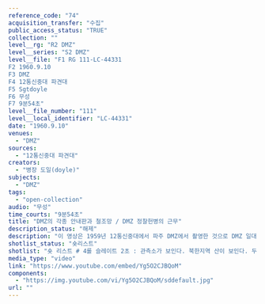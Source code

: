```yaml
---
reference_code: "74"
acquisition_transfer: "수집"
public_access_status: "TRUE"
collection: ""
level__rg: "R2 DMZ"
level__series: "S2 DMZ"
level__file: "F1 RG 111-LC-44331
F2 1960.9.10
F3 DMZ
F4 12통신중대 파견대
F5 Sgtdoyle
F6 무성 
F7 9분54초"
level__file_number: "111"
level__local_identifier: "LC-44331"
date: "1960.9.10"
venues: 
  - "DMZ"
sources: 
  - "12통신중대 파견대"
creators: 
  - "병장 도일(doyle)"
subjects: 
  - "DMZ"
tags: 
  - "open-collection"
audio: "무성"
time_courts: "9분54초"
title: "DMZ의 각종 안내판과 철조망 / DMZ 정찰헌병의 근무"
description_status: "해제"
description: "이 영상은 1959년 12통신중대에서 파주 DMZ에서 촬영한 것으로 DMZ 일대 표지판과 각종 경고판 등을 담고 있다. 영상에 나오는 DMZ, MDL, 각종 경고 표지판 등은 전시에 적극 활용할 수 있다. "
shotlist_status: "숏리스트"
shotlist: "숏 리스트 # 4롤 슬레이트 2초 : 관측소가 보인다. 북한지역 산이 보인다. 두 명의 군인이 망원경으로 북한지역 을 관측하고 있다.  # 1롤 슬레이트 1분20초 : 1960년 9월 6일. “비무장지대 남쪽 한계선 출입금지”라는 영어, 한국어, 중 국어 표지판이 보인다. 순찰 지프차가 DMZ의 남방한계선 내에서 진흙 길을 넘어 순찰한다. # 1롤 슬레이트 2분30초 : 정지 표지판과 차단막 앞에 지프차가 선다. 철조망이 DMZ의 남쪽 경계에 따라 설치된 모습. # 7롤 슬레이트 3분38초 : “당신은 감시하라”. 북한군인 포스터. “모든 내용을 보고하시오.  인원, 활 동, 위치, 부대, 시간, 장비” 등 표지판을 클로즈업 # 6롤 슬레이트 4분53초 : 표지판 “지뢰 위험” # 8롤 슬레이트 6분08초 : 정찰군인들이 철조망 양옆 중간으로 순찰 중이다. 한 헌병이 망원경으로 북 한지역을 관찰한다. 철조망 상태를 점검한다. # 10롤 슬레이트 7분55초 : 1960년 8월 8일  0034번째의 군사분계선 표지판에서 두 정찰병이 무전 보고를 한다. # 9롤 슬레이트 8분35초 : 순찰 지프차가 서 있다. 두 정찰병이 군사분계선을 따라 순찰을 돌고 있다. "
media_type: "video"
link: "https://www.youtube.com/embed/Yg5O2CJBQoM"
components: 
  - "https://img.youtube.com/vi/Yg5O2CJBQoM/sddefault.jpg"
url: ""
---
```

